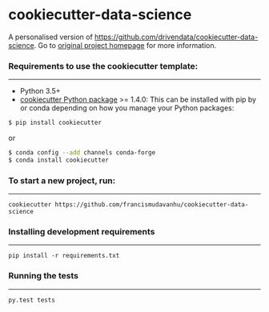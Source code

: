 # cookiecutter-data-science

A personalised version of https://github.com/drivendata/cookiecutter-data-science.
Go to [original project homepage](http://drivendata.github.io/cookiecutter-data-science/) for more information.


### Requirements to use the cookiecutter template:
-----------
 - Python 3.5+
 - [cookiecutter Python package](http://cookiecutter.readthedocs.org/en/latest/installation.html) >= 1.4.0: This can be installed with pip by or conda depending on how you manage your Python packages:

 ``` bash
$ pip install cookiecutter
```

or

``` bash
$ conda config --add channels conda-forge
$ conda install cookiecutter
```


### To start a new project, run:
------------

    cookiecutter https://github.com/francismudavanhu/cookiecutter-data-science

### Installing development requirements
------------

    pip install -r requirements.txt

### Running the tests
------------

    py.test tests